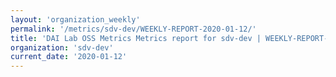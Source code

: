 ```yaml
---
layout: 'organization_weekly'
permalink: '/metrics/sdv-dev/WEEKLY-REPORT-2020-01-12/'
title: 'DAI Lab OSS Metrics Metrics report for sdv-dev | WEEKLY-REPORT-2020-01-12'
organization: 'sdv-dev'
current_date: '2020-01-12'
---
```

